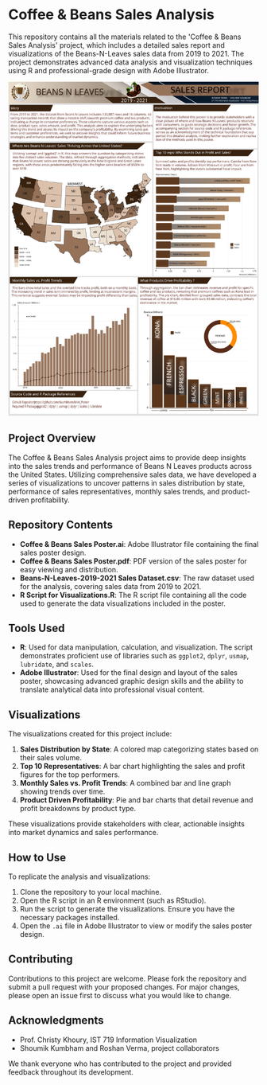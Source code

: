 # Coffee & Beans Sales Analysis

This repository contains all the materials related to the 'Coffee & Beans Sales Analysis' project, which includes a detailed sales report and visualizations of the Beans-N-Leaves sales data from 2019 to 2021. The project demonstrates advanced data analysis and visualization techniques using R and professional-grade design with Adobe Illustrator.

![Coffee & Beans Sales Poster](https://raw.githubusercontent.com/skumbham/Coffee-Beans-Sales-Poster/main/Readme%20Poster.svg)

## Project Overview

The Coffee & Beans Sales Analysis project aims to provide deep insights into the sales trends and performance of Beans N Leaves products across the United States. Utilizing comprehensive sales data, we have developed a series of visualizations to uncover patterns in sales distribution by state, performance of sales representatives, monthly sales trends, and product-driven profitability.

## Repository Contents

- **Coffee & Beans Sales Poster.ai**: Adobe Illustrator file containing the final sales poster design.
- **Coffee & Beans Sales Poster.pdf**: PDF version of the sales poster for easy viewing and distribution.
- **Beans-N-Leaves-2019-2021 Sales Dataset.csv**: The raw dataset used for the analysis, covering sales data from 2019 to 2021.
- **R Script for Visualizations.R**: The R script file containing all the code used to generate the data visualizations included in the poster.

## Tools Used

- **R**: Used for data manipulation, calculation, and visualization. The script demonstrates proficient use of libraries such as `ggplot2`, `dplyr`, `usmap`, `lubridate`, and `scales`.
- **Adobe Illustrator**: Used for the final design and layout of the sales poster, showcasing advanced graphic design skills and the ability to translate analytical data into professional visual content.

## Visualizations

The visualizations created for this project include:
1. **Sales Distribution by State**: A colored map categorizing states based on their sales volume.
2. **Top 10 Representatives**: A bar chart highlighting the sales and profit figures for the top performers.
3. **Monthly Sales vs. Profit Trends**: A combined bar and line graph showing trends over time.
4. **Product Driven Profitability**: Pie and bar charts that detail revenue and profit breakdowns by product type.

These visualizations provide stakeholders with clear, actionable insights into market dynamics and sales performance.

## How to Use

To replicate the analysis and visualizations:
1. Clone the repository to your local machine.
2. Open the R script in an R environment (such as RStudio).
3. Run the script to generate the visualizations. Ensure you have the necessary packages installed.
4. Open the `.ai` file in Adobe Illustrator to view or modify the sales poster design.

## Contributing

Contributions to this project are welcome. Please fork the repository and submit a pull request with your proposed changes. For major changes, please open an issue first to discuss what you would like to change.

## Acknowledgments

- Prof. Christy Khoury, IST 719 Information Visualization
- Shoumik Kumbham and Roshan Verma, project collaborators

We thank everyone who has contributed to the project and provided feedback throughout its development.
